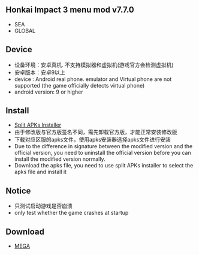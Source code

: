 
## Honkai Impact 3 menu mod v7.7.0
* SEA
* GLOBAL

## Device
* 设备环境：安卓真机. 不支持模拟器和虚拟机(游戏官方会检测虚拟机)
* 安卓版本：安卓9以上
* device : Android real phone. emulator and Virtual phone are not supported (the game officially detects virtual phone)
* android version: 9 or higher
## Install
* [Split APKs Installer](https://github.com/Aefyr/SAI/releases)
* 由于修改版与官方版签名不同，需先卸载官方版，才能正常安装修改版
* 下载对应区服的apks文件，使用apks安装器选择apks文件进行安装
* Due to the difference in signature between the modified version and the official version, you need to uninstall the official version before you can install the modified version normally.
* Download the apks file, you need to use split APKs installer to select the apks file and install it
## Notice
* 只测试启动游戏是否崩溃
* only test whether the game crashes at startup

## Download
* [MEGA](https://mega.nz/folder/050zETLK#UgzRVAI00XcVUFAAaT0ppA)
